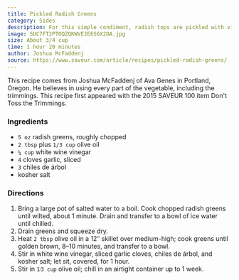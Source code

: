 ```yaml
---
title: Pickled Radish Greens
category: Sides
description: For this simple condiment, radish tops are pickled with vinegar, garlic, and chiles.
image: SUC7FT2PTOQZQKWVEJE6S6X2DA.jpg
size: About 3/4 cup
time: 1 hour 20 minutes
author: Joshua McFaddenj
source: https://www.saveur.com/article/recipes/pickled-radish-greens/
---
```


This recipe comes from Joshua McFaddenj of Ava Genes in Portland, Oregon. He believes in using every part of the vegetable, including the trimmings. This recipe first appeared with the 2015 SAVEUR 100 item Don't Toss the Trimmings.

### Ingredients

* `5 oz` radish greens, roughly chopped
* `2 tbsp` plus `1/3 cup` olive oil
* `¼ cup` white wine vinegar
* `4` cloves garlic, sliced
* `3` chiles de árbol
* kosher salt

### Directions

1. Bring a large pot of salted water to a boil. Cook chopped radish greens until wilted, about 1 minute. Drain and transfer to a bowl of ice water until chilled. 
2. Drain greens and squeeze dry. 
3. Heat `2 tbsp` olive oil in a 12″ skillet over medium-high; cook greens until golden brown, 8–10 minutes, and transfer to a bowl. 
4. Stir in white wine vinegar, sliced garlic cloves, chiles de árbol, and kosher salt; let sit, covered, for 1 hour. 
5. Stir in `1⁄3 cup` olive oil; chill in an airtight container up to 1 week.
